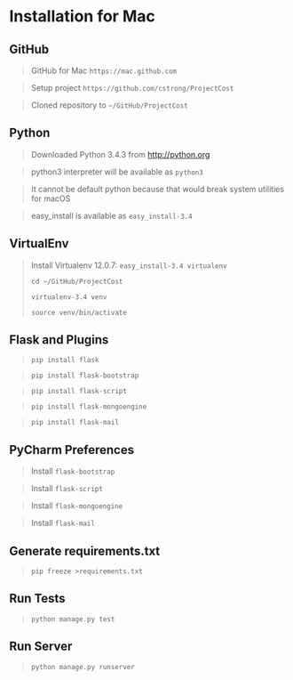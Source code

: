 Installation for Mac
====================

GitHub
------
> GitHub for Mac `https://mac.github.com`

> Setup project `https://github.com/cstrong/ProjectCost`

> Cloned repository to `~/GitHub/ProjectCost`

Python
------
> Downloaded Python 3.4.3 from http://python.org

> python3 interpreter will be available as `python3`

> It cannot be default python because that would break system utilities for macOS

> easy_install is available as `easy_install-3.4`

VirtualEnv
----------
> Install Virtualenv 12.0.7:   `easy_install-3.4 virtualenv`  
>
> `cd ~/GitHub/ProjectCost`
>
> `virtualenv-3.4 venv`
>
> `source venv/bin/activate`

Flask and Plugins
-----------------
> `pip install flask`

> `pip install flask-bootstrap`

> `pip install flask-script`

> `pip install flask-mongoengine`

> `pip install flask-mail`

PyCharm Preferences
-------------------
> Install `flask-bootstrap`

> Install `flask-script`

> Install `flask-mongoengine`

> Install `flask-mail`

Generate requirements.txt
--------------------------
> `pip freeze >requirements.txt`

Run Tests
---------
> `python manage.py test`

Run Server
----------
> `python manage.py runserver`
